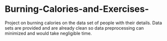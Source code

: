 # Burning-Calories-and-Exercises-
Project on burning calories on the data set of people with their details.
Data sets are provided and are already clean so data preprocessing can minimized and would take negligible time.
